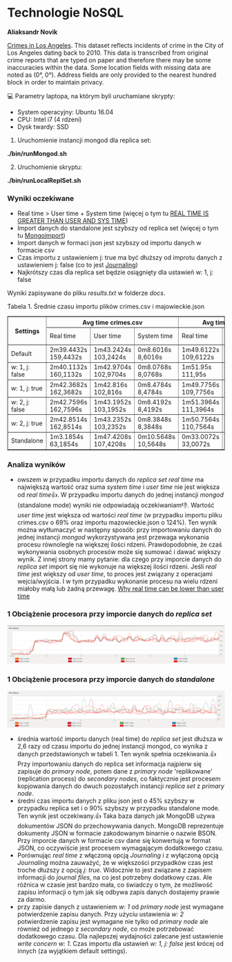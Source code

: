 # Technologie NoSQL
**Aliaksandr Novik**

[Crimes in Los Angeles](https://www.kaggle.com/cityofLA/crime-in-los-angeles/data).
This dataset reflects incidents of crime in the City of Los Angeles dating back to 2010. This data is transcribed from original crime reports that are typed on paper and therefore there may be some inaccuracies within the data. Some location fields with missing data are noted as (0°, 0°). Address fields are only provided to the nearest hundred block in order to maintain privacy.

:computer:
Parametry laptopa, na którym byli uruchamiane skrypty:
- System operacyjny: Ubuntu 16.04
- CPU: Intel i7 (4 rdzeni) 
- Dysk twardy: SSD

1. Uruchomienie instancji mongod dla replica set:

**./bin/runMongod.sh**

2. Uruchomienie skryptu:

**./bin/runLocalReplSet.sh**

### Wyniki oczekiwane
- Real time > User time + System time (więcej o tym tu [REAL TIME IS GREATER THAN USER AND SYS TIME](https://blog.gceasy.io/2016/12/08/real-time-greater-than-user-and-sys-time/))
- Import danych do standalone jest szybszy od replica set (więcej o tym tu [Mongoimport](https://docs.mongodb.com/manual/reference/program/mongoimport/))
- Import danych w formaci json jest szybszy od importu danych w formacie csv
- Czas importu z ustawieniem j: true ma być dłuższy od improtu danych z ustawieniem j: false (co to jest [Journaling](https://docs.mongodb.com/manual/core/journaling/))
- Najkrótszy czas dla replica set będzie osiągnięty dla ustawień w: 1, j: false

Wyniki zapisywane do pliku *results.txt* w folderze *docs*.

Tabela 1. Średnie czasu importu plików crimes.csv i majowieckie.json
  <table border=1>
  <tr>
    <th rowspan="2">Settings</th>
    <th colspan="3">Avg time crimes.csv</th>
    <th colspan="3">Avg time mazowieckie.json</th>
  </tr>
  <tr>
    <td>Real time</td>
    <td>User time</td>
    <td>System time</td>
    <td>Real time</td>
    <td>User time</td>
    <td>System time</td>
  </tr>
  <tr>
    <td>Default</td>
    <td>2m39.4432s
      159,4432s</td>
    <td>1m43.2424s
      103,2424s</td>
    <td>0m8.6016s
      8,6016s</td>
    <td>1m49.6122s
      109,6122s</td>
    <td>1m15.5248s
      75,5248s</td>
    <td>0m3.5408s
      3,5408s</td>
  </tr>
  <tr>
    <td>w: 1, j: false</td>
    <td>2m40.1132s
      160,1132s</td>
    <td>1m42.9704s
      102,9704s</td>
    <td>0m8.0768s
      8,0768s</td>
    <td>1m51.95s
      111,95s</td>
    <td>1m15.4752s
      75,4752s</td>
    <td>0m3.4751s
      3,4751s</td>
  </tr> 
  <tr>
    <td>w: 1, j: true</td>
    <td>2m42.3682s
      162,3682s</td>
    <td>1m42.816s
      102,816s</td>
    <td>0m8.4784s
      8,4784s</td>
    <td>1m49.7756s
      109,7756s</td>
    <td>1m15.9256s
      75,9256s</td>
    <td>0m3.577s
      3,5776s</td>
  </tr>
  <tr>
    <td>w: 2, j: false</td>
    <td>2m42.7596s
      162,7596s</td>
    <td>1m43.1952s
      103,1952s</td>
    <td>0m8.4192s
      8,4192s</td>
    <td>1m51.3964s
      111,3964s</td>
    <td>1m15.3512s
      75,3512s</td>
    <td>0m3.6008s
      3,6008s</td>
  </tr> 
  <tr>
    <td>w: 2, j: true</td>
    <td>2m42.8514s
      162,8514s</td>
    <td>1m43.2352s
      103,2352s</td>
    <td>0m8.3848s
      8,3848s</td>
    <td>1m50.7564s
      110,7564s</td>
    <td>1m15.6152s
      75,6152s</td>
    <td>0m3.5312s
      3,5312s</td>
  </tr> 
  <tr>
    <td>Standalone</td>
    <td>1m3.1854s
      63,1854s</td>
    <td>1m47.4208s
      107,4208s</td>
    <td>0m10.5648s
      10,5648s</td>
    <td>0m33.0072s
      33,0072s</td>
    <td>1m14.8416s
      74,8416s</td>
    <td>0m3.5608s
      3,5608s</td>
  </tr> 
</table>
  
### Analiza wyników
- owszem w przypadku importu danych do *replica set* *real time* ma największą wartość oraz suma *system time* i *user time* nie jest większa od *real time*:+1:. W przypadku importu danych do jednej instancji *mongod* (standalone mode) wyniki nie odpowiadają oczekiwaniam:-1:. Wartość *user time* jest większa od wartości *real time* (w przypadku importu pliku crimes.csv o 69% oraz importu mazowieckie.json o 124%). Ten wynik można wytłumaczyć w następny sposób: przy importowaniu danych do jednej instancji *mongod* wykorzystywana jest przewaga wykonania procesu równolegle na większej ilości rdzeni. Prawdopodobnie, że czaś wykonywania osobnych procesów może się sumować i dawać większy wynik. Z innej strony mamy pytanie: dla czego przy imporcie danych do *replica set* import się nie wykonuje na większej ilości rdzeni. Jeśli *real time* jest większy od *user time*, to proces jest związany z operacjami wejcia/wyjścia. I w tym przypadku wykonanie procesu na wielu rdzeni miałoby małą lub żadną przewagę.
[Why real time can be lower than user time](https://unix.stackexchange.com/questions/40694/why-real-time-can-be-lower-than-user-time)
### 1 Obciążenie procesora przy imporcie danych do *replica set*
![image](./docs/screenshots/replicaSet.png)
### 1 Obciążenie procesora przy imporcie danych do *standalone*
![image](./docs/screenshots/standalone.png)
- średnia wartość importu danych (real time) do *replica set* jest dłuższa w 2,6 razy od czasu importu do jednej instancji mongod, co wynika z danych przedstawionych w tabeli 1. Ten wynik spełnia oczekiwania.:+1: Przy importowaniu danych do replica set informacja najpierw się zapisuje do *primary node*, potem dane z *primary node* 'replikowane' (replication process) do *secondary nodes*, co faktycznie jest procesem kopjowania danych do dwuch pozostałych instancji *replica set* z *primary node*.
- średni czas importu danych z pliku json jest o 45% szybszy w przypadku replica set i o 90% szybszy w przypadku standalone mode. Ten wynik jest oczekiwany.:+1: Taka baza danych jak MongoDB używa dokumentów JSON do przechowywania danych. MongoDB reprezentuje dokumenty JSON w formacie zakodowanym binarnie o nazwie BSON. Przy imporcie danych w formacie csv dane się konwertują w format JSON, co oczywiście jest procesem wymagającym dodatkowego czasu.
- Porównując *real time* z włączoną opcją *Journaling* i z wyłączoną opcją *Journaling* można zauważyć, że w większości przypadków czas jest troche dłuższy z opcją *j: true*. Widocznie to jest związane z zapisem informacji do *journal files*, na co jest potrzebny dodatkowy czas. Ale róźnica w czasie jest bardzo mała, co świadczy o tym, że możliwość zapisu informacji o tym jak się odbywa zapis danych dostajemy prawie za darmo.
- przy zapisie danych z ustawieniem *w: 1* od *primary node* jest wymagane potwierdzenie zapisu danych. Przy użyciu ustawienia *w: 2* potwierdzenie zapisu jest wymagane nie tylko od *primary node* ale również od jednego z *secondary node*, co może potrzebować dodatkowego czasu. Dla najlepszej wydajności zalecane jest ustawienie *write concern w: 1*. Czas importu dla ustawień *w: 1, j: false* jest krócej od innych (za wyjątkiem default settings).  



